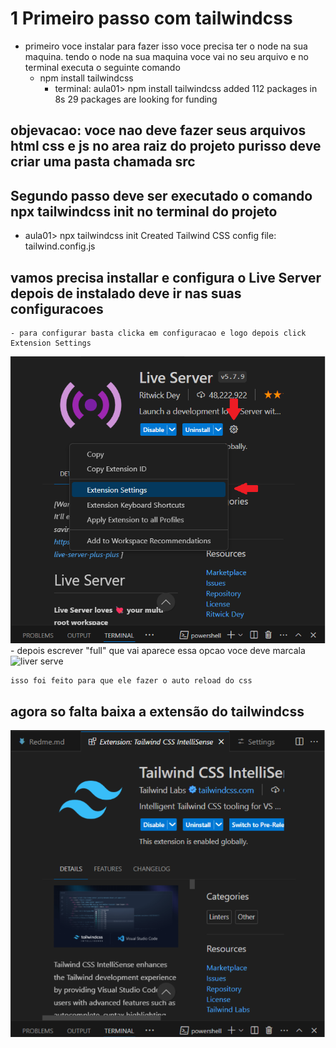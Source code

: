 # 1 Primeiro passo com tailwindcss 
 - primeiro voce instalar para fazer isso voce precisa ter o node na sua maquina. tendo o node na sua maquina voce vai no seu arquivo e no terminal executa o seguinte comando  
    - npm install tailwindcss 
        *   terminal:
            aula01> npm install tailwindcss
            added 112 packages in 8s
             29 packages are looking for funding

## objevacao: voce nao deve fazer seus arquivos html css e js no area raiz do projeto purisso deve criar uma pasta chamada src

## Segundo passo deve ser executado o comando npx tailwindcss init no terminal do projeto
   * aula01> npx tailwindcss init
    Created Tailwind CSS config file: tailwind.config.js

## vamos precisa installar e configura o Live Server depois de instalado deve ir nas suas configuracoes
    - para configurar basta clicka em configuracao e logo depois click Extension Settings
    
![liver serve](/src/assets/print.png)
     - depois escrever "full" que vai aparece essa opcao voce deve marcala
![liver serve](//src/assets/print2.png)

    isso foi feito para que ele fazer o auto reload do css

## agora so falta baixa a extensão do tailwindcss
![extensao do tailwindcss](/src/assets/print3.png)






